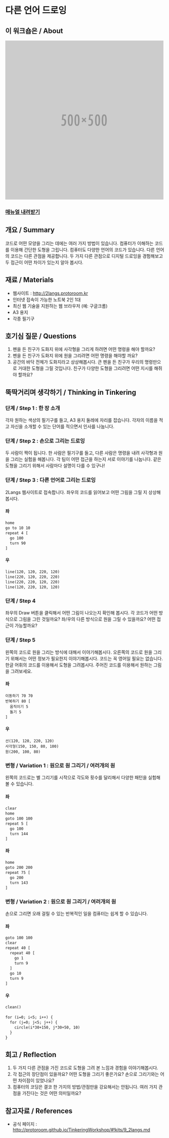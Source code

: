 # 다른 언어 드로잉

## 이 워크숍은 / About
![Sketch Image](images/blank.png)

### [매뉴얼 내려받기](pdf/9_2langs.pdf) 

## 개요 / Summary
  코드로 어떤 모양을 그리는 데에는 여러 가지 방법이 있습니다. 컴퓨터가 이해하는 코드를 이용해 간단한 도형을 그립니다. 컴퓨터도 다양한 언어의 코드가 있습니다. 다른 언어의 코드는 다른 관점을 제공합니다. 두 가지 다른 관점으로 디지털 드로잉을 경험해보고 두 접근이 어떤 차이가 있는지 알아 봅시다.

## 재료 / Materials

 * 웹사이트 : http://2langs.protoroom.kr
 * 인터넷 접속이 가능한 노트북 2인 1대
 * 최신 웹 기술을 지원하는 웹 브라우저 (예: 구글크롬)
 * A3 용지
 * 각종 필기구


## 호기심 질문 / Questions

1. 펜을 든 친구가 도화지 위에 사각형을 그리게 하려면 어떤 명령을 해야 할까요?
1. 펜을 든 친구가 도화지 위에 원을 그리려면 어떤 명령을 해야할 까요?
1. 공간의 바닥 전체가 도화지라고 상상해봅시다. 큰 펜을 든 친구가 우리의 명령만으로 거대한 도형을 그릴 것입니다. 친구가 다양한 도형을 그리려면 어떤 지시를 해쥐야 할까요?



## 뚝딱거리며 생각하기 / Thinking in Tinkering

### 단계 / Step 1 : 한 장 소개
각자 원하는 색상의 필기구를 들고, A3 용지 둘레에 자리를 잡습니다. 
각자의 이름을 적고 자신을 소개할 수 있는 단어를 적으면서 
인사를 나눕니다.

### 단계 / Step 2 : 손으로 그리는 드로잉
두 사람이 짝이 됩니다.
한 사람은 필기구를 들고, 다른 사람은 명령을 내려
사각형과 원을 그리는 실험을 해봅니다.
각 팀이 어떤 접근을 하는지 서로 이야기를 나눕니다. 
같은 도형을 그리기 위해서 사람마다 설명이 다를 수 있구나!

### 단계 / Step 3 : 다른 언어로 그리는 드로잉
2Langs 웹사이트로 접속합니다.
좌우의 코드를 읽어보고 어떤 그림을 그릴 지 상상해봅시다. 

#### 좌
```
home
go to 10 10 
repeat 4 [
  go 100 
  turn 90
] 
```
#### 우
```
line(120, 120, 220, 120) 
line(220, 120, 220, 220) 
line(220, 220, 120, 220) 
line(120, 220, 120, 120)
```

### 단계 / Step 4
좌우의 Draw 버튼을 클릭해서 어떤 그림이 나오는지 확인해 봅시다.
각 코드가 어떤 방식으로 그림을 그린 것일까요?
좌/우의 다른 방식으로 원을 그릴 수 있을까요?
어떤 접근이 가능할까요?

### 단계 / Step 5
왼쪽의 코드로 원을 그리는 방식에 대해서 이야기해봅시다. 오른쪽의 코드로 원을 그리기 위해서는 어떤 정보가 필요한지 이야기해봅시다. 코드는 꼭 영어일 필요는 없습니다. 한글 어휘의 코드를 이용해서 도형을 그려봅시다. 주어진 코드를 이용해서 원하는 그림을 그려보세요. 

#### 좌
```
이동하기 70 70 
반복하기 80 [
  움직이기 5 
  돌기 5
]
```
#### 우
```
선(120, 120, 220, 120) 
사각형(150, 150, 80, 100)
원(200, 100, 80)
```

### 변형 / Variation 1 : 원으로 원 그리기 / 여러개의 원
왼쪽의 코드로는 별 그리기를 시작으로 각도와 횟수를 달리해서 다양한 패턴을 실험해 볼 수 있습니다.

#### 좌
```
clear
home
goto 100 100 
repeat 5 [
  go 100 
  turn 144
]
```
#### 좌
```
home
goto 200 200 
repeat 75 [
  go 200
  turn 143 
]
```

### 변형 / Variation 2 : 원으로 원 그리기 / 여러개의 원
손으로 그리면 오래 걸릴 수 있는 반복적인 일을 컴퓨터는 쉽게 할 수 있습니다.

#### 좌
```
goto 100 100 
clear 
repeat 40 [
  repeat 40 [ 
    go 1
    turn 9
  ]
  go 10
  turn 9 
]
```
#### 우
```
clean()

for (i=0; i<5; i++) {
  for (j=0; j<5; j++) {
    circle(i*30+150, j*30+50, 10)
  }
}
```

## 회고 / Reflection
1. 두 가지 다른 관점을 가진 코드로 도형을 그려 본 느낌과 경험을 이야기해봅시다. 
1. 각 접근의 장단점이 있을까요? 어떤 도형을 그리기 좋은가요? 손으로 그리기와는 어떤 차이점이 있었나요?
1. 컴퓨터의 코딩은 결코 한 가지의 방법/관점만을 강요해서는 안됩니다. 여러 가지 관점을 가진다는 것은 어떤 의미일까요?

## 참고자료 / References
 * 공식 페이지 : http://protoroom.github.io/TinkeringWorkshop/#!kits/9_2langs.md

